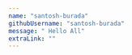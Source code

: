 ```yaml
---
name: "santosh-burada"
githubUsername: "santosh-burada"
message: " Hello All"
extraLink: ""
---
```

